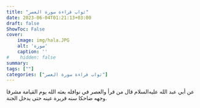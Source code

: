 ```yaml
---
title: "ثواب قراءة سورة العصر"
date: 2023-06-04T01:21:13+03:00
draft: false
ShowToc: False
cover:
    image: img/hala.JPG
    alt: 'صورة'
    caption: ''
#    hidden: false
summary: 
tags: [""]
categories: ["ثواب قراءة سورة العصر"]
---
```

عن أبي
عبد الله عليه‌السلام قال من قرأ والعصر في نوافله بعثه الله يوم القيامة مشرقا
وجهه ضاحكا سنه قريرة عينه حتى يدخل الجنة.

